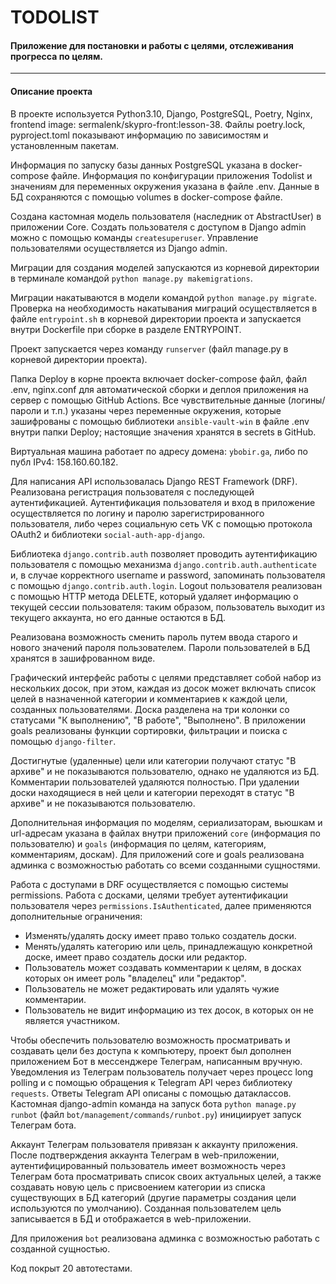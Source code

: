 # TODOLIST 

#### Приложение для постановки и работы с целями, отслеживания прогресса по целям.

***
#### Описание проекта

В проекте используется Python3.10, Django, PostgreSQL, Poetry, Nginx, frontend image: sermalenk/skypro-front:lesson-38.
Файлы poetry.lock, pyproject.toml показывают информацию по зависимостям и установленным пакетам. 

Информация по запуску базы данных PostgreSQL указана в docker-compose файле.
Информация по конфигурации приложения Todolist и значениям для переменных окружения указана в файле .env.
Данные в БД сохраняются с помощью volumes в docker-compose файле. 

Создана кастомная модель пользователя (наследник от AbstractUser) в приложении Core. Создать пользователя с 
доступом в Django admin можно с помощью команды `createsuperuser`. Управление пользователями 
осуществляется из Django admin. 

Миграции для создания моделей запускаются из корневой директории в терминале командой
`python manage.py makemigrations`. 

Миграции накатываются в модели командой `python manage.py migrate`. Проверка на необходимость накатывания миграций
осуществляется в файле `entrypoint.sh` в корневой директории проекта и запускается внутри Dockerfile при сборке в 
разделе ENTRYPOINT. 

Проект запускается через команду `runserver` (файл manage.py в корневой директории проекта). 
 
Папка Deploy в корне проекта включает docker-compose файл, файл .env, nginx.conf для автоматической сборки и деплоя
приложения на сервер с помощью GitHub Actions. Все чувствительные данные (логины/пароли и т.п.) указаны через 
переменные окружения, которые зашифрованы с помощью библиотеки `ansible-vault-win` в файле .env внутри папки Deploy; 
настоящие значения хранятся в secrets в GitHub.

Виртуальная машина работает по адресу домена: `ybobir.ga`, либо по публ IPv4: 158.160.60.182. 

Для написания API использовалась Django REST Framework (DRF). Реализована регистрация пользователя с последующей 
аутентификацией. Аутентификация пользователя и вход в приложение осуществляется по логину и паролю зарегистрированного 
пользователя, либо через социальную сеть VK с помощью протокола OAuth2 и библиотеки `social-auth-app-django`.

Библиотека `django.contrib.auth` позволяет проводить аутентификацию пользователя с помощью механизма
`django.contrib.auth.authenticate` и, в случае корректного username и password, запоминать пользователя с помощью
`django.contrib.auth.login`. Logout пользователя реализован с помощью HTTP метода DELETE, который удаляет
информацию о текущей сессии пользователя: таким образом, пользователь выходит из текущего аккаунта, но его данные 
остаются в БД. 

Реализована возможность сменить пароль путем ввода старого и нового значений пароля пользователем. Пароли 
пользователей в БД хранятся в зашифрованном виде.

Графический интерфейс работы с целями представляет собой набор из нескольких досок, при этом, каждая из досок может
включать список целей в назначенной категории и комментариев к каждой цели, созданных пользователями. 
Доска разделена на три колонки со статусами "К выполнению", "В работе", "Выполнено". 
В приложении goals реализованы функции сортировки, фильтрации и поиска с помощью `django-filter`. 

Достигнутые (удаленные) цели или категории получают статус "В архиве" и не показываются пользователю, однако не 
удаляются из БД. Комментарии пользователей удаляются полностью. При удалении доски находящиеся в ней цели и категории
переходят в статус "В архиве" и не показываются пользователю. 

Дополнительная информация по моделям, сериализаторам, вьюшкам и url-адресам указана в файлах внутри приложений 
`core` (информация по пользователю) и `goals` (информация по целям, категориям, комментариям, доскам). 
Для приложений core и goals реализована админка с возможностью работать со всеми созданными сущностями. 

Работа с доступами в DRF осуществляется с помощью системы permissions. Работа с досками, целями требует аутентификации
пользователя через `permissions.IsAuthenticated`, далее применяются дополнительные ограничения:
- Изменять/удалять доску имеет право только создатель доски. 
- Менять/удалять категорию или цель, принадлежащую конкретной доске, имеет право создатель доски или редактор. 
- Пользователь может создавать комментарии к целям, в досках которых он имеет роль "владелец" или "редактор".
- Пользователь не может редактировать или удалять чужие комментарии. 
- Пользователь не видит информацию из тех досок, в которых он не является участником. 

Чтобы обеспечить пользователю возможность просматривать и создавать цели без доступа к компьютеру, проект был
дополнен приложением Бот в мессенджере Телеграм, написанным вручную. Уведомления из Телеграм пользователь получает 
через процесс long polling и с помощью обращения к Telegram API через библиотеку `requests`. Ответы Telegram API 
описаны с помощью датаклассов. Кастомная django-admin команда на запуск бота `python manage.py runbot` (файл 
`bot/management/commands/runbot.py`) инициирует запуск Телеграм бота. 

Аккаунт Телеграм пользователя привязан к аккаунту приложения. 
После подтверждения аккаунта Телеграм в web-приложении, аутентифицированный пользователь имеет возможность через 
Телеграм бота просматривать список своих актуальных целей, а также создавать новую цель с присвоением категории из 
списка существующих в БД категорий (другие параметры создания цели используются по умолчанию). Созданная пользователем
цель записывается в БД и отображается в web-приложении. 

Для приложения `bot` реализована админка с возможностью работать с созданной сущностью. 

Код покрыт 20 автотестами. 
